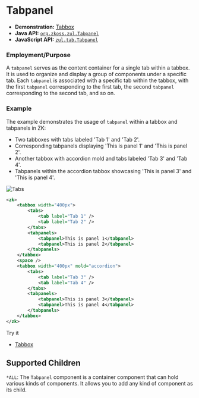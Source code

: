 # Tabpanel

- **Demonstration:** [Tabbox](https://www.zkoss.org/zkdemo/tabbox)
- **Java API:** [`org.zkoss.zul.Tabpanel`](https://www.zkoss.org/javadoc/latest/zk/org/zkoss/zul/Tabpanel.html)
- **JavaScript API:** [`zul.tab.Tabpanel`](https://www.zkoss.org/javadoc/latest/jsdoc/classes/zul.tab.Tabpanel.html)

### Employment/Purpose

A `tabpanel` serves as the content container for a single tab within a tabbox. It is used to organize and display a group of components under a specific tab. Each `tabpanel` is associated with a specific tab within the tabbox, with the first `tabpanel` corresponding to the first tab, the second `tabpanel` corresponding to the second tab, and so on.

### Example

The example demonstrates the usage of `tabpanel` within a tabbox and tabpanels in ZK:

- Two tabboxes with tabs labeled 'Tab 1' and 'Tab 2'.
- Corresponding tabpanels displaying 'This is panel 1' and 'This is panel 2'.
- Another tabbox with accordion mold and tabs labeled 'Tab 3' and 'Tab 4'.
- Tabpanels within the accordion tabbox showcasing 'This is panel 3' and 'This is panel 4'.

![Tabs](ZKComRef_Containers_Tabs.png)
```xml
<zk>
	<tabbox width="400px">
		<tabs>
			<tab label="Tab 1" />
			<tab label="Tab 2" />
		</tabs>
		<tabpanels>
			<tabpanel>This is panel 1</tabpanel>
			<tabpanel>This is panel 2</tabpanel>
		</tabpanels>
	</tabbox>
	<space />
	<tabbox width="400px" mold="accordion">
		<tabs>
			<tab label="Tab 3" />
			<tab label="Tab 4" />
		</tabs>
		<tabpanels>
			<tabpanel>This is panel 3</tabpanel>
			<tabpanel>This is panel 4</tabpanel>
		</tabpanels>
	</tabbox>
</zk>
```

Try it

* [Tabbox](https://zkfiddle.org/sample/cd1tff/1-ZK-Component-Reference-Tabbox-Example?v=latest&t=Iceblue_Compact)

## Supported Children

`*ALL`: The `Tabpanel` component is a container component that can hold various kinds of components. It allows you to add any kind of component as its child.